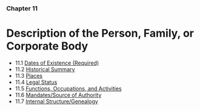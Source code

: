 ### Chapter 11

# Description of the Person, Family, or Corporate Body

* 11.1   [Dates of Existence (Required)](01_dates_of_existence.html)
* 11.2   [Historical Summary](02_historical_summary.html)
* 11.3   [Places](03_places.html)
* 11.4   [Legal Status](04_legal_status.html)
* 11.5   [Functions, Occupations, and Activities](05_functions_occupations_and_activities.html)
* 11.6   [Mandates/Source of Authority](06_mandatessource_of_authority.html)
* 11.7   [Internal Structure/Genealogy](07_internal_structure_genealogy.html)

